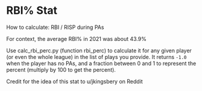 # RBI% Stat

How to calculate: RBI / RISP during PAs

For context, the average RBI% in 2021 was about 43.9%

Use calc_rbi_perc.py (function rbi_perc) to calculate it for any given player (or even the whole league) in the list of plays you provide. It returns `-1.0` when the player has no PAs, and a fraction between 0 and 1 to represent the percent (multiply by 100 to get the percent).

Credit for the idea of this stat to u/jkingsbery on Reddit
